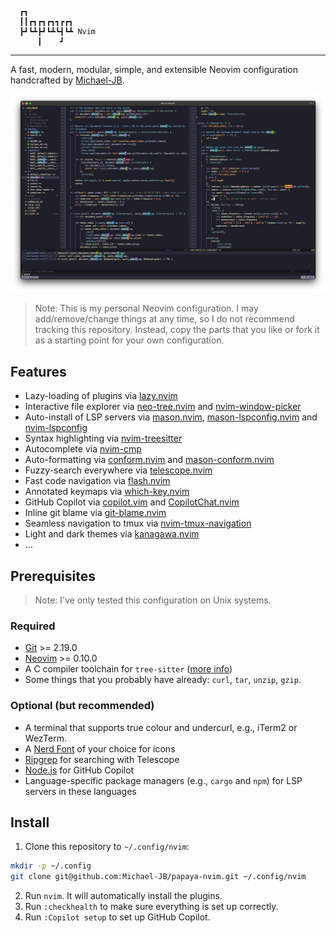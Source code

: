 ```
  ┏┓               
  ┃┃┏┓┏┓┏┓┓┏┏┓     
  ┣┛┗┻┣┛┗┻┗┫┗┻ Nvim
      ┃    ┛       
```

---

A fast, modern, modular, simple, and extensible Neovim configuration handcrafted by
[Michael-JB](https://github.com/Michael-JB).

![Screenshot](screenshot.png)

> Note: This is my personal Neovim configuration. I may add/remove/change things at any
time, so I do not recommend tracking this repository. Instead, copy the parts that you like or 
fork it as a starting point for your own configuration.

## Features

- Lazy-loading of plugins via [lazy.nvim](https://github.com/folke/lazy.nvim)
- Interactive file explorer via [neo-tree.nvim](https://github.com/nvim-neo-tree/neo-tree.nvim) and
[nvim-window-picker](https://github.com/s1n7ax/nvim-window-picker)
- Auto-install of LSP servers via [mason.nvim](https://github.com/williamboman/mason.nvim),
[mason-lspconfig.nvim](https://github.com/williamboman/mason-lspconfig.nvim) and
[nvim-lspconfig](https://github.com/neovim/nvim-lspconfig)
- Syntax highlighting via [nvim-treesitter](https://github.com/nvim-treesitter/nvim-treesitter)
- Autocomplete via [nvim-cmp](https://github.com/hrsh7th/nvim-cmp)
- Auto-formatting via [conform.nvim](https://github.com/stevearc/conform.nvim) and
[mason-conform.nvim](https://github.com/zapling/mason-conform.nvim)
- Fuzzy-search everywhere via [telescope.nvim](https://github.com/nvim-telescope/telescope.nvim)
- Fast code navigation via [flash.nvim](https://github.com/folke/flash.nvim)
- Annotated keymaps via [which-key.nvim](https://github.com/folke/which-key.nvim)
- GitHub Copilot via [copilot.vim](https://github.com/github/copilot.vim) and
[CopilotChat.nvim](https://github.com/CopilotC-Nvim/CopilotChat.nvim)
- Inline git blame via [git-blame.nvim](https://github.com/f-person/git-blame.nvim)
- Seamless navigation to tmux via
[nvim-tmux-navigation](https://github.com/alexghergh/nvim-tmux-navigation)
- Light and dark themes via [kanagawa.nvim](https://github.com/rebelot/kanagawa.nvim)
- ...

## Prerequisites

> Note: I've only tested this configuration on Unix systems.

### Required
- [Git](https://git-scm.com/) >= 2.19.0
- [Neovim](https://neovim.io/) >= 0.10.0
- A C compiler toolchain for `tree-sitter`
([more info](https://github.com/nvim-treesitter/nvim-treesitter#requirements))
- Some things that you probably have already: `curl`, `tar`, `unzip`, `gzip`.

### Optional (but recommended)
- A terminal that supports true colour and undercurl, e.g., iTerm2 or WezTerm.
- A [Nerd Font](https://www.nerdfonts.com/) of your choice for icons
- [Ripgrep](https://github.com/BurntSushi/ripgrep) for searching with Telescope
- [Node.js](https://nodejs.org/) for GitHub Copilot
- Language-specific package managers (e.g., `cargo` and `npm`) for LSP servers in these languages

## Install

1. Clone this repository to `~/.config/nvim`:
```sh
mkdir -p ~/.config
git clone git@github.com:Michael-JB/papaya-nvim.git ~/.config/nvim
```
2. Run `nvim`. It will automatically install the plugins.
3. Run `:checkhealth` to make sure everything is set up correctly.
4. Run `:Copilot setup` to set up GitHub Copilot.
